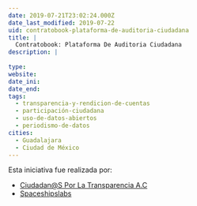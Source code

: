 ```yaml
---
date: 2019-07-21T23:02:24.000Z
date_last_modified: 2019-07-22
uid: contratobook-plataforma-de-auditoria-ciudadana
title: |
  Contratobook: Plataforma De Auditoria Ciudadana
description: |
  
type: 
website: 
date_ini: 
date_end: 
tags:
  - transparencia-y-rendicion-de-cuentas
  - participación-ciudadana
  - uso-de-datos-abiertos
  - periodismo-de-datos
cities: 
  - Guadalajara
  - Ciudad de México
---
```


Esta iniciativa fue realizada por:

- [Ciudadan@S Por La Transparencia A.C](/organizaciones/ciudadan-s-por-la-transparencia-a-c)
- [Spaceshipslabs](/organizaciones/spaceshipslabs)
